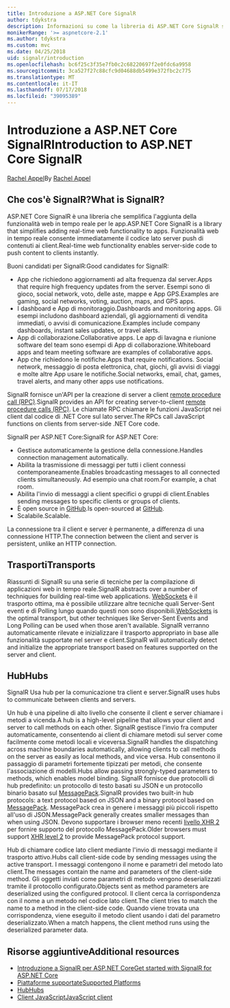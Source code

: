 ```yaml
---
title: Introduzione a ASP.NET Core SignalR
author: tdykstra
description: Informazioni su come la libreria di ASP.NET Core SignalR semplifica l'aggiunta di funzionalità in tempo reale per le app.
monikerRange: '>= aspnetcore-2.1'
ms.author: tdykstra
ms.custom: mvc
ms.date: 04/25/2018
uid: signalr/introduction
ms.openlocfilehash: bc6f25c3f35e7fb0c2c68220697f2e0fdc6a9958
ms.sourcegitcommit: 3ca527f27c88cfc9d04688db5499e372fbc2c775
ms.translationtype: MT
ms.contentlocale: it-IT
ms.lasthandoff: 07/17/2018
ms.locfileid: "39095389"
---
```

# <a name="introduction-to-aspnet-core-signalr"></a><span data-ttu-id="e8fda-103">Introduzione a ASP.NET Core SignalR</span><span class="sxs-lookup"><span data-stu-id="e8fda-103">Introduction to ASP.NET Core SignalR</span></span>

<span data-ttu-id="e8fda-104">[Rachel Appel](https://twitter.com/rachelappel)</span><span class="sxs-lookup"><span data-stu-id="e8fda-104">By [Rachel Appel](https://twitter.com/rachelappel)</span></span>

## <a name="what-is-signalr"></a><span data-ttu-id="e8fda-105">Che cos'è SignalR?</span><span class="sxs-lookup"><span data-stu-id="e8fda-105">What is SignalR?</span></span>

<span data-ttu-id="e8fda-106">ASP.NET Core SignalR è una libreria che semplifica l'aggiunta della funzionalità web in tempo reale per le app.</span><span class="sxs-lookup"><span data-stu-id="e8fda-106">ASP.NET Core SignalR is a library that simplifies adding real-time web functionality to apps.</span></span> <span data-ttu-id="e8fda-107">Funzionalità web in tempo reale consente immediatamente il codice lato server push di contenuti ai client.</span><span class="sxs-lookup"><span data-stu-id="e8fda-107">Real-time web functionality enables server-side code to push content to clients instantly.</span></span>

<span data-ttu-id="e8fda-108">Buoni candidati per SignalR:</span><span class="sxs-lookup"><span data-stu-id="e8fda-108">Good candidates for SignalR:</span></span>

* <span data-ttu-id="e8fda-109">App che richiedono aggiornamenti ad alta frequenza dal server.</span><span class="sxs-lookup"><span data-stu-id="e8fda-109">Apps that require high frequency updates from the server.</span></span> <span data-ttu-id="e8fda-110">Esempi sono di gioco, social network, voto, delle aste, mappe e App GPS.</span><span class="sxs-lookup"><span data-stu-id="e8fda-110">Examples are gaming, social networks, voting, auction, maps, and GPS apps.</span></span>
* <span data-ttu-id="e8fda-111">I dashboard e App di monitoraggio.</span><span class="sxs-lookup"><span data-stu-id="e8fda-111">Dashboards and monitoring apps.</span></span> <span data-ttu-id="e8fda-112">Gli esempi includono dashboard aziendali, gli aggiornamenti di vendita immediati, o avvisi di comunicazione.</span><span class="sxs-lookup"><span data-stu-id="e8fda-112">Examples include company dashboards, instant sales updates, or travel alerts.</span></span>
* <span data-ttu-id="e8fda-113">App di collaborazione.</span><span class="sxs-lookup"><span data-stu-id="e8fda-113">Collaborative apps.</span></span> <span data-ttu-id="e8fda-114">Le app di lavagna e riunione software del team sono esempi di App di collaborazione.</span><span class="sxs-lookup"><span data-stu-id="e8fda-114">Whiteboard apps and team meeting software are examples of collaborative apps.</span></span>
* <span data-ttu-id="e8fda-115">App che richiedono le notifiche.</span><span class="sxs-lookup"><span data-stu-id="e8fda-115">Apps that require notifications.</span></span> <span data-ttu-id="e8fda-116">Social network, messaggio di posta elettronica, chat, giochi, gli avvisi di viaggi e molte altre App usare le notifiche.</span><span class="sxs-lookup"><span data-stu-id="e8fda-116">Social networks, email, chat, games, travel alerts, and many other apps use notifications.</span></span>

<span data-ttu-id="e8fda-117">SignalR fornisce un'API per la creazione di server a client [remote procedure call (RPC)](https://wikipedia.org/wiki/Remote_procedure_call).</span><span class="sxs-lookup"><span data-stu-id="e8fda-117">SignalR provides an API for creating server-to-client [remote procedure calls (RPC)](https://wikipedia.org/wiki/Remote_procedure_call).</span></span> <span data-ttu-id="e8fda-118">Le chiamate RPC chiamare le funzioni JavaScript nei client dal codice di .NET Core sul lato server.</span><span class="sxs-lookup"><span data-stu-id="e8fda-118">The RPCs call JavaScript functions on clients from server-side .NET Core code.</span></span>

<span data-ttu-id="e8fda-119">SignalR per ASP.NET Core:</span><span class="sxs-lookup"><span data-stu-id="e8fda-119">SignalR for ASP.NET Core:</span></span>

* <span data-ttu-id="e8fda-120">Gestisce automaticamente la gestione della connessione.</span><span class="sxs-lookup"><span data-stu-id="e8fda-120">Handles connection management automatically.</span></span>
* <span data-ttu-id="e8fda-121">Abilita la trasmissione di messaggi per tutti i client connessi contemporaneamente.</span><span class="sxs-lookup"><span data-stu-id="e8fda-121">Enables broadcasting messages to all connected clients simultaneously.</span></span> <span data-ttu-id="e8fda-122">Ad esempio una chat room.</span><span class="sxs-lookup"><span data-stu-id="e8fda-122">For example, a chat room.</span></span>
* <span data-ttu-id="e8fda-123">Abilita l'invio di messaggi a client specifici o gruppi di client.</span><span class="sxs-lookup"><span data-stu-id="e8fda-123">Enables sending messages to specific clients or groups of clients.</span></span>
* <span data-ttu-id="e8fda-124">È open source in [GitHub](https://github.com/aspnet/signalr).</span><span class="sxs-lookup"><span data-stu-id="e8fda-124">Is open-sourced at [GitHub](https://github.com/aspnet/signalr).</span></span>
* <span data-ttu-id="e8fda-125">Scalabile.</span><span class="sxs-lookup"><span data-stu-id="e8fda-125">Scalable.</span></span>

<span data-ttu-id="e8fda-126">La connessione tra il client e server è permanente, a differenza di una connessione HTTP.</span><span class="sxs-lookup"><span data-stu-id="e8fda-126">The connection between the client and server is persistent, unlike an HTTP connection.</span></span>

## <a name="transports"></a><span data-ttu-id="e8fda-127">Trasporti</span><span class="sxs-lookup"><span data-stu-id="e8fda-127">Transports</span></span>

<span data-ttu-id="e8fda-128">Riassunti di SignalR su una serie di tecniche per la compilazione di applicazioni web in tempo reale.</span><span class="sxs-lookup"><span data-stu-id="e8fda-128">SignalR abstracts over a number of techniques for building real-time web applications.</span></span> <span data-ttu-id="e8fda-129">[WebSockets](https://tools.ietf.org/html/rfc7118) è il trasporto ottima, ma è possibile utilizzare altre tecniche quali Server-Sent eventi e di Polling lungo quando questi non sono disponibili.</span><span class="sxs-lookup"><span data-stu-id="e8fda-129">[WebSockets](https://tools.ietf.org/html/rfc7118) is the optimal transport, but other techniques like Server-Sent Events and Long Polling can be used when those aren't available.</span></span> <span data-ttu-id="e8fda-130">SignalR verranno automaticamente rilevate e inizializzare il trasporto appropriato in base alle funzionalità supportate nel server e client.</span><span class="sxs-lookup"><span data-stu-id="e8fda-130">SignalR will automatically detect and initialize the appropriate transport based on features supported on the server and client.</span></span>

## <a name="hubs"></a><span data-ttu-id="e8fda-131">Hub</span><span class="sxs-lookup"><span data-stu-id="e8fda-131">Hubs</span></span>

<span data-ttu-id="e8fda-132">SignalR Usa hub per la comunicazione tra client e server.</span><span class="sxs-lookup"><span data-stu-id="e8fda-132">SignalR uses hubs to communicate between clients and servers.</span></span>

<span data-ttu-id="e8fda-133">Un hub è una pipeline di alto livello che consente il client e server chiamare i metodi a vicenda.</span><span class="sxs-lookup"><span data-stu-id="e8fda-133">A hub is a high-level pipeline that allows your client and server to call methods on each other.</span></span> <span data-ttu-id="e8fda-134">SignalR gestisce l'invio fra computer automaticamente, consentendo ai client di chiamare metodi sul server come facilmente come metodi locali e viceversa.</span><span class="sxs-lookup"><span data-stu-id="e8fda-134">SignalR handles the dispatching across machine boundaries automatically, allowing clients to call methods on the server as easily as local methods, and vice versa.</span></span> <span data-ttu-id="e8fda-135">Hub consentono il passaggio di parametri fortemente tipizzati per metodi, che consente l'associazione di modelli.</span><span class="sxs-lookup"><span data-stu-id="e8fda-135">Hubs allow passing strongly-typed parameters to methods, which enables model binding.</span></span> <span data-ttu-id="e8fda-136">SignalR fornisce due protocolli di hub predefinito: un protocollo di testo basati su JSON e un protocollo binario basato sul [MessagePack](https://msgpack.org/).</span><span class="sxs-lookup"><span data-stu-id="e8fda-136">SignalR provides two built-in hub protocols: a text protocol based on JSON and a binary protocol based on [MessagePack](https://msgpack.org/).</span></span>  <span data-ttu-id="e8fda-137">MessagePack crea in genere i messaggi più piccoli rispetto all'uso di JSON.</span><span class="sxs-lookup"><span data-stu-id="e8fda-137">MessagePack generally creates smaller messages than when using JSON.</span></span> <span data-ttu-id="e8fda-138">Devono supportare i browser meno recenti [livello XHR 2](https://caniuse.com/#feat=xhr2) per fornire supporto del protocollo MessagePack.</span><span class="sxs-lookup"><span data-stu-id="e8fda-138">Older browsers must support [XHR level 2](https://caniuse.com/#feat=xhr2) to provide MessagePack protocol support.</span></span>

<span data-ttu-id="e8fda-139">Hub di chiamare codice lato client mediante l'invio di messaggi mediante il trasporto attivo.</span><span class="sxs-lookup"><span data-stu-id="e8fda-139">Hubs call client-side code by sending messages using the active transport.</span></span> <span data-ttu-id="e8fda-140">I messaggi contengono il nome e parametri del metodo lato client.</span><span class="sxs-lookup"><span data-stu-id="e8fda-140">The messages contain the name and parameters of the client-side method.</span></span> <span data-ttu-id="e8fda-141">Gli oggetti inviati come parametri di metodo vengono deserializzati tramite il protocollo configurato.</span><span class="sxs-lookup"><span data-stu-id="e8fda-141">Objects sent as method parameters are deserialized using the configured protocol.</span></span> <span data-ttu-id="e8fda-142">Il client cerca la corrispondenza con il nome a un metodo nel codice lato client.</span><span class="sxs-lookup"><span data-stu-id="e8fda-142">The client tries to match the name to a method in the client-side code.</span></span> <span data-ttu-id="e8fda-143">Quando viene trovata una corrispondenza, viene eseguito il metodo client usando i dati del parametro deserializzato.</span><span class="sxs-lookup"><span data-stu-id="e8fda-143">When a match happens, the client method runs using the deserialized parameter data.</span></span>

## <a name="additional-resources"></a><span data-ttu-id="e8fda-144">Risorse aggiuntive</span><span class="sxs-lookup"><span data-stu-id="e8fda-144">Additional resources</span></span>

* [<span data-ttu-id="e8fda-145">Introduzione a SignalR per ASP.NET Core</span><span class="sxs-lookup"><span data-stu-id="e8fda-145">Get started with SignalR for ASP.NET Core</span></span>](xref:tutorials/signalr)
* [<span data-ttu-id="e8fda-146">Piattaforme supportate</span><span class="sxs-lookup"><span data-stu-id="e8fda-146">Supported Platforms</span></span>](xref:signalr/supported-platforms)
* [<span data-ttu-id="e8fda-147">Hub</span><span class="sxs-lookup"><span data-stu-id="e8fda-147">Hubs</span></span>](xref:signalr/hubs)
* [<span data-ttu-id="e8fda-148">Client JavaScript</span><span class="sxs-lookup"><span data-stu-id="e8fda-148">JavaScript client</span></span>](xref:signalr/javascript-client)

